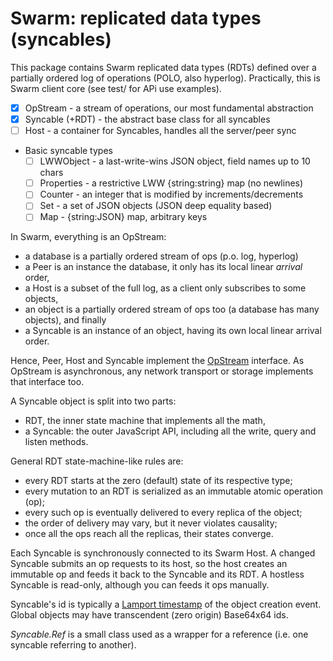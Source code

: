 Swarm: replicated data types (syncables)
========================================

This package contains Swarm replicated data types (RDTs) defined over
a partially ordered log of operations (POLO, also hyperlog).
Practically, this is Swarm client core (see test/ for APi use examples).

- [x]   OpStream - a stream of operations, our most fundamental abstraction
- [x]   Syncable (+RDT) - the abstract base class for all syncables 
- [ ]   Host - a container for Syncables, handles all the server/peer sync
- Basic syncable types
    - [ ]   LWWObject - a last-write-wins JSON object, field names up to 10 chars
    - [ ]   Properties - a restrictive LWW {string:string} map (no newlines)
    - [ ]   Counter - an integer that is modified by increments/decrements
    - [ ]   Set - a set of JSON objects (JSON deep equality based)
    - [ ]   Map - {string:JSON} map, arbitrary keys

In Swarm, everything is an OpStream:

* a database is a partially ordered stream of ops (p.o. log, hyperlog)
* a Peer is an instance the database, it only has its local linear
        *arrival* order,
* a Host is a subset of the full log, as a client only subscribes
        to some objects,
* an object is a partially ordered stream of ops too
        (a database has many objects), and finally
* a Syncable is an instance of an object, having its own local
        linear arrival order.

Hence, Peer, Host and Syncable implement the
[OpStream](test/00_OpStream.js) interface.
As OpStream is asynchronous, any network transport or storage implements
that interface too. 

A Syncable object is split into two parts: 
* RDT, the inner state machine that implements all the math,
* a Syncable: the outer JavaScript API, including all the write, 
    query and listen methods.

General RDT state-machine-like rules are:
* every RDT starts at the zero (default) state of its respective type;
* every mutation to an RDT is serialized as an immutable atomic operation (op);
* every such op is eventually delivered to every replica of the object;
* the order of delivery may vary, but it never violates causality;
* once all the ops reach all the replicas, their states converge.

Each Syncable is synchronously connected to its Swarm Host.
A changed Syncable submits an op requests to its host, so
the host creates an immutable op and feeds it back to the Syncable and its RDT.
A hostless Syncable is read-only, although you can feeds it ops manually. 

Syncable's id is typically a [Lamport timestamp][stamp] of the object
creation event. Global objects may have transcendent (zero origin)
Base64x64 ids.

*Syncable.Ref* is a small class used as a wrapper for a reference
(i.e. one syncable referring to another).

[base64]: https://gritzko.gitbooks.io/swarm-the-protocol/content/64x64.html
[spec-pic]: http://swarmjs.github.io/images/spec.png
[op]: https://gritzko.gitbooks.io/swarm-the-protocol/content/op.html
[stamp]: https://gritzko.gitbooks.io/swarm-the-protocol/content/stamp.html